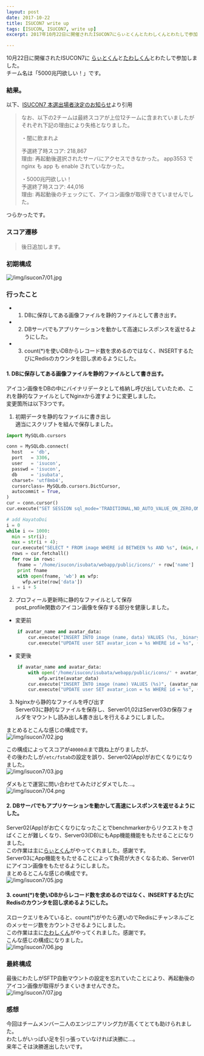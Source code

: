 ```yaml
---
layout: post
date: 2017-10-22
title: ISUCON7 write up
tags: [ISUCON, ISUCON7, write up]
excerpt: 2017年10月22日に開催されたISUCON7にらぃとくんとたわしくんとわたしで参加しました。チーム名は「5000兆円欲しい！」です。

---
```


10月22日に開催されたISUCON7に [らぃとくん](https://twitter.com/lightnet328)と[たわしくん](https://twitter.com/nCk_cv)とわたしで参加しました。  
チーム名は「5000兆円欲しい！」です。

### 結果。

以下、[ISUCON7 本選出場者決定のお知らせ](http://isucon.net/archives/50956331.html)より引用  

> なお、以下の2チームは最終スコアが上位12チームに含まれていましたがそれぞれ下記の理由により失格となりました。  
> 
> ・闇に飲まれよ  
> 
> 予選終了時スコア: 218,867  
> 理由: 再起動後選択されたサーバにアクセスできなかった。 app3553 で nginx も app も enable されていなかった。  
> 
> ・5000兆円欲しい！  
> 予選終了時スコア: 44,016  
> 理由: 再起動後のチェックにて、アイコン画像が取得できていませんでした。  

つらかったです。

### スコア遷移

> 後日追加します。

### 初期構成
![/img/isucon7/01.jpg](/img/isucon7/01.jpg)

### 行ったこと
- 1. DBに保存してある画像ファイルを静的ファイルとして書き出す。
- 2. DBサーバでもアプリケーションを動かして高速にレスポンスを返せるようにした。
- 3. count(*)を使いDBからレコード数を求めるのではなく、INSERTするたびにRedisのカウンタを回し求めるようにした。

#### 1. DBに保存してある画像ファイルを静的ファイルとして書き出す。
アイコン画像をDBの中にバイナリデータとして格納し呼び出していたため、これを静的なファイルとしてNginxから渡すように変更しました。  
変更箇所は以下3つです。  
1. 初期データを静的なファイルに書き出し  
適当にスクリプトを組んで保存しました。  
  ```python
  import MySQLdb.cursors

  conn = MySQLdb.connect(
    host   = 'db',
    port   = 3306,
    user   = 'isucon',
    passwd = 'isucon',
    db     = 'isubata',
    charset= 'utf8mb4',
    cursorclass= MySQLdb.cursors.DictCursor,
    autocommit = True,
  )
  cur = conn.cursor()
  cur.execute("SET SESSION sql_mode='TRADITIONAL,NO_AUTO_VALUE_ON_ZERO,ONLY_FULL_GROUP_BY'")

  # add HayatoDoi
  i = 0
  while i <= 1000:
    min = str(i);
    max = str(i + 4);
    cur.execute("SELECT * FROM image WHERE id BETWEEN %s AND %s", (min, max,))
    rows = cur.fetchall()
    for row in rows:
      fname = '/home/isucon/isubata/webapp/public/icons/' + row['name']
      print fname
      with open(fname, 'wb') as wfp:
        wfp.write(row['data'])
    i = i + 5
  ```

2. プロフィール更新時に静的なファイルとして保存  
post_profile関数のアイコン画像を保存する部分を健康しました。  

  - 変更前
  ```python
      if avatar_name and avatar_data:
          cur.execute("INSERT INTO image (name, data) VALUES (%s, _binary %s)", (avatar_name, avatar_data))
          cur.execute("UPDATE user SET avatar_icon = %s WHERE id = %s", (avatar_name, user_id))
  ```

  - 変更後
  ```python
      if avatar_name and avatar_data:
          with open('/home/isucon/isubata/webapp/public/icons/' + avatar_name, 'wb') as wfp:
              wfp.write(avatar_data)
          cur.execute("INSERT INTO image (name) VALUES (%s)", (avatar_name,))
          cur.execute("UPDATE user SET avatar_icon = %s WHERE id = %s", (avatar_name, user_id))
  ```

3. Nginxから静的なファイルを呼び出す  
Server03に静的なファイルを保存し、Server01,02はServer03の保存フォルダをマウントし読み出し&書き出しを行えるようにしました。  
  
まとめるとこんな感じの構成です。  
![/img/isucon7/02.jpg](/img/isucon7/02.jpg)  
  
この構成によってスコアが`40000点`まで跳ね上がりましたが、  
その後わたしが`/etc/fstab`の設定を誤り、Server02(App)がお亡くなりになりました。  
![/img/isucon7/03.jpg](/img/isucon7/03.jpg)  
  
ダメもとで運営に問い合わせてみたけどダメでした…。  
![/img/isucon7/04.png](/img/isucon7/04.png)  

#### 2. DBサーバでもアプリケーションを動かして高速にレスポンスを返せるようにした。
Server02(App)がお亡くなりになったことでbenchmarkerからリクエストをさばくことが難しくなり、Server03(DB)にもApp機能機能をもたせることになりました。  
この作業は主に[らぃとくん](https://twitter.com/lightnet328)がやってくれました。感謝です。  
Server03にApp機能をもたせることによって負荷が大きくなるため、Server01にアイコン画像をもたせるようにしました。  
まとめるとこんな感じの構成です。  
![/img/isucon7/05.jpg](/img/isucon7/05.jpg)  

#### 3. count(*)を使いDBからレコード数を求めるのではなく、INSERTするたびにRedisのカウンタを回し求めるようにした。
スロークエリをみていると、count(*)がやたら遅いのでRedisにチャンネルごとのメッセージ数をカウントさせるようにしました。  
この作業は主に[たわしくん](https://twitter.com/nCk_cv)がやってくれました。感謝です。  
こんな感じの構成になりました。  
![/img/isucon7/06.jpg](/img/isucon7/06.jpg)  

### 最終構成
最後にわたしがSFTP自動マウントの設定を忘れていたことにより、再起動後のアイコン画像が取得がうまくいきませんできた。  
![/img/isucon7/07.jpg](/img/isucon7/07.jpg)  

### 感想
今回はチームメンバー二人のエンジニアリング力が高くてとても助けられました。  
わたしがいっぱい足を引っ張っていなければ決勝に…。  
来年こそは決勝進出したいです。  

